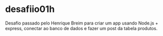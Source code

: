 # desafiio01h
 Desafio passado pelo Henrique Breim para criar um app usando Node.js + express, conectar ao banco de dados e fazer um post da tabela produtos.
